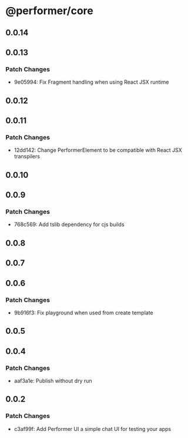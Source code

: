 # @performer/core

## 0.0.14

## 0.0.13

### Patch Changes

- 9e05994: Fix Fragment handling when using React JSX runtime

## 0.0.12

## 0.0.11

### Patch Changes

- 12dd142: Change PerformerElement to be compatible with React JSX transpilers

## 0.0.10

## 0.0.9

### Patch Changes

- 768c569: Add tslib dependency for cjs builds

## 0.0.8

## 0.0.7

## 0.0.6

### Patch Changes

- 9b916f3: Fix playground when used from create template

## 0.0.5

## 0.0.4

### Patch Changes

- aaf3a1e: Publish without dry run

## 0.0.2

### Patch Changes

- c3af99f: Add Performer UI a simple chat UI for testing your apps
